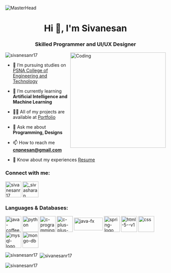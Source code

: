 ![MasterHead](https://cdn.prod.website-files.com/6529af71422fddacbfa5868d/663a85ba91050589a77996ae_IMG_3321.gif)
<h1 align="center">Hi 👋, I'm Sivanesan</h1>
<h3 align="center">Skilled Programmer and UI/UX Designer</h3>

<img align="right" alt="Coding" width="300" src="https://cdn.dribbble.com/users/1579322/screenshots/6587273/blue_boy_typing_nothought.gif">

<p align="left"> <img src="https://visitcount.itsvg.in/api?id=sivanesanr17&icon=3&color=1" alt="sivanesanr17" /> </p>

- 🔭 I’m pursuing studies on [PSNA College of Engineering and Technology](https://www.psnacet.edu.in/)

- 🌱 I’m currently learning **Artificial Intelligence and Machine Learning**

- 👨‍💻 All of my projects are available at [Portfolio](https://sivanesanr17.github.io/Portfolio/)

- 💬 Ask me about **Programming, Designs**

- 📫 How to reach me **cnpnesan@gmail.com**

- 📄 Know about my experiences [Resume](https://drive.google.com/file/d/182qkpPZGPY2pxnVa6SkKdwcs8aMGucXH/view?usp=sharing)

<h3 align="left">Connect with me:</h3>
<p align="left">
<a href="https://linkedin.com/in/sivanesanr17" target="blank"><img align="center" src="https://img.icons8.com/color/48/linkedin.png" alt="sivanesanr17" height="50" width="50" /></a>
<a href="https://instagram.com/_sivasharan_" target="blank"><img align="center" src="https://img.icons8.com/fluency/48/instagram-new.png" alt="_sivasharan_" height="50" width="50" /></a>
</p>

<h3 align="left">Languages & Databases:</h3>
<p align="left"> 
<a href="https://www.java.com/en/" target="blank"><img align="center" src="https://img.icons8.com/color/48/java-coffee-cup-logo--v1.png" alt="java-coffee-cup-logo--v1" height="50" width="50" /></a>
<a href="https://www.python.org/" target="blank"><img align="center" src="https://img.icons8.com/fluency/48/python.png" alt="python" height="50" width="50" /></a>
<a href="https://www.cprogramming.com/" target="blank"><img align="center" src="https://img.icons8.com/color/48/c-programming.png" alt="c-programming" height="50" width="50" /></a>
<a href="https://isocpp.org/" target="blank"><img align="center" src="https://img.icons8.com/color/48/c-plus-plus-logo.png" alt="c-plus-plus-logo" height="50" width="50" /></a>
<a href="https://openjfx.io/" target="blank"><img align="center" src="https://upload.wikimedia.org/wikipedia/en/c/cc/JavaFX_Logo.png" alt="java-fx" height="40" width="90" /></a>
<a href="https://spring.io/projects/spring-boot" target="blank"><img align="center" src="https://img.icons8.com/color/48/spring-logo.png" alt="spring-logo" height="50" width="50" /></a>
<a href="https://html.com/" target="blank"><img align="center" src="https://img.icons8.com/color/48/html-5--v1.png" alt="html-5--v1" height="50" width="50" /></a>
<a href="https://www.w3.org/Style/CSS/Overview.en.html" target="blank"><img align="center" src="https://img.icons8.com/color/48/css3.png" alt="css" height="50" width="50" /></a>
<a href="https://www.w3.org/Style/CSS/Overview.en.html" target="blank"><img align="center" src="https://img.icons8.com/fluency/48/mysql-logo.png" alt="mysql-logo" height="50" width="50" /></a>
<a href="https://www.mongodb.com/" target="blank"><img align="center" src="https://img.icons8.com/color/48/mongo-db.png" alt="mongo-db" height="50" width="50" /></a>
</p>



<p><img align="left" src="https://github-readme-stats.vercel.app/api/top-langs?username=sivanesanr17&show_icons=true&locale=en&layout=compact" alt="sivanesanr17" /></p>

<p>&nbsp;<img align="center" src="https://github-readme-stats.vercel.app/api?username=sivanesanr17&show_icons=true&locale=en" alt="sivanesanr17" /></p>

<p><img align="center" src="https://github-readme-streak-stats.herokuapp.com/?user=sivanesanr17&" alt="sivanesanr17" /></p>
